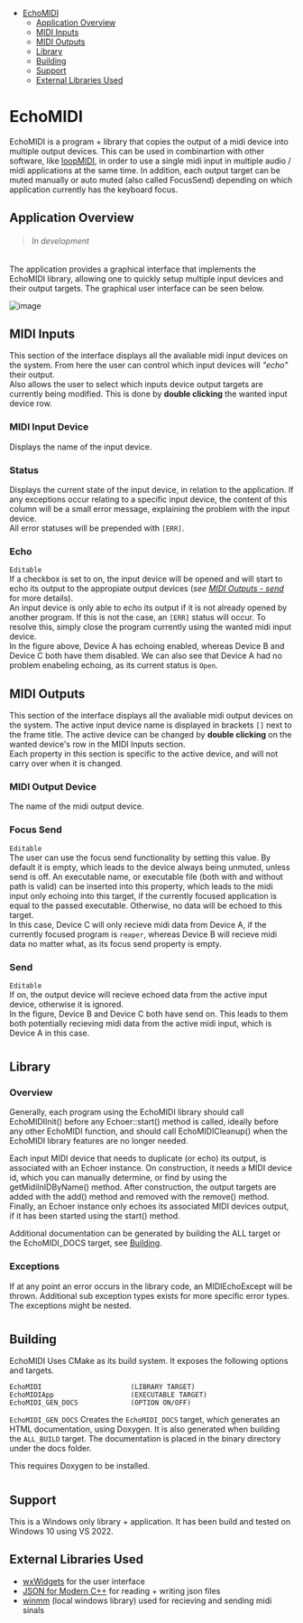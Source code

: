 - [EchoMIDI](#echomidi)
  - [Application Overview](#application-overview)
  - [MIDI Inputs](#midi-inputs)
  - [MIDI Outputs](#midi-outputs)
  - [Library](#library)
  - [Building](#building)
  - [Support](#support)
  - [External Libraries Used](#external-libraries-used)

# EchoMIDI

EchoMIDI is a program + library that copies the output of a midi device into multiple output devices. This can be used in combinartion with other software, like [loopMIDI](https://www.tobias-erichsen.de/software/loopmidi.html), in order to use a single midi input in multiple audio / midi applications at the same time. In addition, each output target can be muted manually or auto muted (also called FocusSend) depending on which application currently has the keyboard focus.

## Application Overview

> ###### In development

The application provides a graphical interface that implements the EchoMIDI library, allowing one to quickly setup multiple input devices and their output targets.
The graphical user interface can be seen below.

![image](resources/EchoMIDIFigure.png "Echo MIDI GUI Figure")

## MIDI Inputs

This section of the interface displays all the avaliable midi input devices on the system. From here the user can control which input devices will *"echo"* their output.  
Also allows the user to select which inputs device output targets are currently being modified. This is done by **double clicking** the wanted input device row.

### MIDI Input Device

Displays the name of the input device.

### Status

Displays the current state of the input device, in relation to the application. If any exceptions occur relating to a specific input device, the content of this column will be a small error message, explaining the problem with the input device.  
All error statuses will be prepended with `[ERR]`.

### Echo

`Editable`  
If a checkbox is set to on, the input device will be opened and will start to echo its output to the appropiate output devices (*see [MIDI Outputs - send](#send)* for more details).  
An input device is only able to echo its output if it is not already opened by another program. If this is not the case, an `[ERR]` status will occur. To resolve this, simply close the program currently using the wanted midi input device.  
In the figure above, Device A has echoing enabled, whereas Device B and Device C both have them disabled. We can also see that Device A had no problem enabeling echoing, as its current status is `Open`.

## MIDI Outputs

This section of the interface displays all the avaliable midi output devices on the system. The active input device name is displayed in brackets `[]` next to the frame title. The active device can be changed by **double clicking** on the wanted device's row in the MIDI Inputs section.  
Each property in this section is specific to the active device, and will not carry over when it is changed.

### MIDI Output Device

The name of the midi output device.

### Focus Send

`Editable`  
The user can use the focus send functionality by setting this value. By default it is empty, which leads to the device always being unmuted, unless send is off. An executable name, or executable file (both with and without path is valid) can be inserted into this property, which leads to the midi input only echoing into this target, if the currently focused application is equal to the passed executable. Otherwise, no data will be echoed to this target.  
In this case, Device C will only recieve midi data from Device A, if the currently focused program is `reaper`, whereas Device B will recieve midi data no matter what, as its focus send property is empty.

### Send

`Editable`  
If on, the output device will recieve echoed data from the active input device, otherwise it is ignored.  
In the figure, Device B and Device C both have send on. This leads to them both potentially recieving midi data from the active midi input, which is Device A in this case.

#

## Library

### Overview

Generally, each program using the EchoMIDI library should call EchoMIDIInit() before any Echoer::start() method is called, ideally before any other EchoMIDI function, and should call EchoMIDICleanup() when the EchoMIDI library features are no longer needed.

Each input MIDI device that needs to duplicate (or echo) its output, is associated with an Echoer instance. On construction, it needs a MIDI device id, which you can manually determine, or find by using the getMidiInIDByName() method. After construction, the output targets are added with the add() method and removed with the remove() method. Finally, an Echoer instance only echoes its associated MIDI devices output, if it has been started using the start() method.

Additional documentation can be generated by building the ALL target or the EchoMIDI_DOCS target, see [Building](#building).

### Exceptions

If at any point an error occurs in the library code, an MIDIEchoExcept will be thrown. Additional sub exception types exists for more specific error types. The exceptions might be nested.

#

## Building

EchoMIDI Uses CMake as its build system. It exposes the following options and targets.

```
EchoMIDI                      (LIBRARY TARGET)  
EchoMIDIApp                   (EXECUTABLE TARGET)  
EchoMIDI_GEN_DOCS             (OPTION ON/OFF)  
```

`EchoMIDI_GEN_DOCS`
Creates the `EchoMIDI_DOCS` target, which generates an HTML documentation, using Doxygen. It is also generated when building the `ALL_BUILD` target.
The documentation is placed in the binary directory under the docs folder.

This requires Doxygen to be installed.

#

## Support

This is a Windows only library + application. It has been build and tested on Windows 10 using VS 2022.
  
## External Libraries Used

- [wxWidgets](https://github.com/wxWidgets/wxWidgets) for the user interface
- [JSON for Modern C++](https://github.com/nlohmann/json) for reading + writing json files
- [winmm](https://docs.microsoft.com/en-us/windows-hardware/drivers/audio/midi-and-directmusic-components) (local windows library) used for recieving and sending midi sinals
